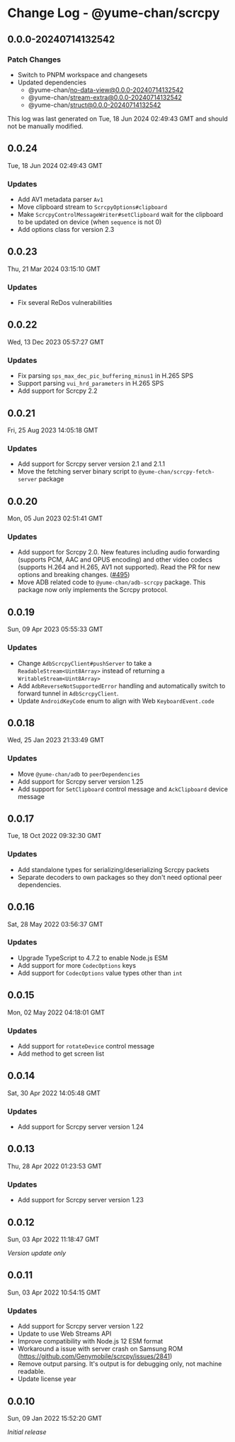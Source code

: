 # Change Log - @yume-chan/scrcpy

## 0.0.0-20240714132542

### Patch Changes

-   Switch to PNPM workspace and changesets
-   Updated dependencies
    -   @yume-chan/no-data-view@0.0.0-20240714132542
    -   @yume-chan/stream-extra@0.0.0-20240714132542
    -   @yume-chan/struct@0.0.0-20240714132542

This log was last generated on Tue, 18 Jun 2024 02:49:43 GMT and should not be manually modified.

## 0.0.24

Tue, 18 Jun 2024 02:49:43 GMT

### Updates

-   Add AV1 metadata parser `Av1`
-   Move clipboard stream to `ScrcpyOptions#clipboard`
-   Make `ScrcpyControlMessageWriter#setClipboard` wait for the clipboard to be updated on device (when `sequence` is not 0)
-   Add options class for version 2.3

## 0.0.23

Thu, 21 Mar 2024 03:15:10 GMT

### Updates

-   Fix several ReDos vulnerabilities

## 0.0.22

Wed, 13 Dec 2023 05:57:27 GMT

### Updates

-   Fix parsing `sps_max_dec_pic_buffering_minus1` in H.265 SPS
-   Support parsing `vui_hrd_parameters` in H.265 SPS
-   Add support for Scrcpy 2.2

## 0.0.21

Fri, 25 Aug 2023 14:05:18 GMT

### Updates

-   Add support for Scrcpy server version 2.1 and 2.1.1
-   Move the fetching server binary script to `@yume-chan/scrcpy-fetch-server` package

## 0.0.20

Mon, 05 Jun 2023 02:51:41 GMT

### Updates

-   Add support for Scrcpy 2.0. New features including audio forwarding (supports PCM, AAC and OPUS encoding) and other video codecs (supports H.264 and H.265, AV1 not supported). Read the PR for new options and breaking changes. ([#495](https://github.com/yume-chan/ya-webadb/pull/495))
-   Move ADB related code to `@yume-chan/adb-scrcpy` package. This package now only implements the Scrcpy protocol.

## 0.0.19

Sun, 09 Apr 2023 05:55:33 GMT

### Updates

-   Change `AdbScrcpyClient#pushServer` to take a `ReadableStream<Uint8Array>` instead of returning a `WritableStream<Uint8Array>`
-   Add `AdbReverseNotSupportedError` handling and automatically switch to forward tunnel in `AdbScrcpyClient`.
-   Update `AndroidKeyCode` enum to align with Web `KeyboardEvent.code`

## 0.0.18

Wed, 25 Jan 2023 21:33:49 GMT

### Updates

-   Move `@yume-chan/adb` to `peerDependencies`
-   Add support for Scrcpy server version 1.25
-   Add support for `SetClipboard` control message and `AckClipboard` device message

## 0.0.17

Tue, 18 Oct 2022 09:32:30 GMT

### Updates

-   Add standalone types for serializing/deserializing Scrcpy packets
-   Separate decoders to own packages so they don't need optional peer dependencies.

## 0.0.16

Sat, 28 May 2022 03:56:37 GMT

### Updates

-   Upgrade TypeScript to 4.7.2 to enable Node.js ESM
-   Add support for more `CodecOptions` keys
-   Add support for `CodecOptions` value types other than `int`

## 0.0.15

Mon, 02 May 2022 04:18:01 GMT

### Updates

-   Add support for `rotateDevice` control message
-   Add method to get screen list

## 0.0.14

Sat, 30 Apr 2022 14:05:48 GMT

### Updates

-   Add support for Scrcpy server version 1.24

## 0.0.13

Thu, 28 Apr 2022 01:23:53 GMT

### Updates

-   Add support for Scrcpy server version 1.23

## 0.0.12

Sun, 03 Apr 2022 11:18:47 GMT

_Version update only_

## 0.0.11

Sun, 03 Apr 2022 10:54:15 GMT

### Updates

-   Add support for Scrcpy server version 1.22
-   Update to use Web Streams API
-   Improve compatibility with Node.js 12 ESM format
-   Workaround a issue with server crash on Samsung ROM (https://github.com/Genymobile/scrcpy/issues/2841)
-   Remove output parsing. It's output is for debugging only, not machine readable.
-   Update license year

## 0.0.10

Sun, 09 Jan 2022 15:52:20 GMT

_Initial release_
